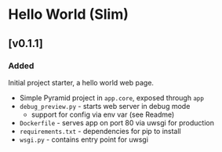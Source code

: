 # Hello World (Slim)

## [v0.1.1]

### Added

Initial project starter, a hello world web page.

- Simple Pyramid project in `app.core`, exposed through `app`
- `debug_preview.py` - starts web server in debug mode
    - support for config via env var (see Readme)
- `Dockerfile` - serves app on port 80 via uwsgi for production
- `requirements.txt` - dependencies for pip to install
- `wsgi.py` - contains entry point for uwsgi

[Unreleased]: https://gitlab.com/devvyn/slimgen-CLI/compare/v0.1.0...master
[v0.1.0]: https://gitlab.com/devvyn/slimgen-CLI/tree/v0.1.0
